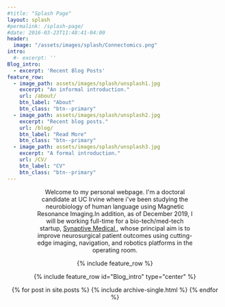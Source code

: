 ```yaml
---
#title: "Splash Page"
layout: splash
#permalink: /splash-page/
#date: 2016-03-23T11:48:41-04:00
header:
  image: "/assets/images/splash/Connectomics.png"
intro:
  #- excerpt: ''
Blog_intro:
  - excerpt: 'Recent Blog Posts'
feature_row:
  - image_path: assets/images/splash/unsplash1.jpg
    excerpt: "An informal introduction."
    url: /about/
    btn_label: "About"
    btn_class: "btn--primary"
  - image_path: assets/images/splash/unsplash2.jpg
    excerpt: "Recent blog posts."
    url: /blog/
    btn_label: "Read More"
    btn_class: "btn--primary"
  - image_path: assets/images/splash/unsplash3.jpg
    excerpt: "A formal introduction."
    url: /CV/
    btn_label: "CV"
    btn_class: "btn--primary"
---
```


<!-- {% include feature_row id="intro" type="center" %} -->
<!-- <div style="text-align: justify"> -->
<style> .indented { padding-left: 50pt; padding-right: 50pt; } </style>

<div style="text-align:center">
<div class="indented">
<p>
Welcome to my personal webpage. I'm a doctoral candidate at UC Irvine where i've been studying the neurobiology of human language using Magnetic Resonance Imaging.In addition, as of December 2019, I will be working full-time for a bio-tech/med-tech startup, <a href="https://www.synaptivemedical.com/" target="_blank"> Synaptive Medical </a>, whose principal aim is to improve neurosurgical patient outcomes using cutting-edge imaging, navigation, and robotics platforms in the operating room.
</p>
</div>

{% include feature_row %}

{% include feature_row id="Blog_intro" type="center" %}

{% for post in site.posts %}
    {% include archive-single.html %}
{% endfor %}

<!-- {% include feature_row id="feature_row" type="left" %}
{% include feature_row id="feature_row2" type="right" %}
{% include feature_row id="feature_row3" type="left" %} -->
